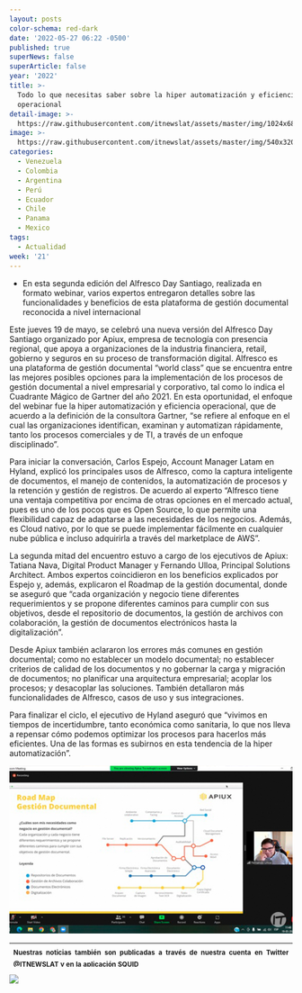 ```yaml
---
layout: posts
color-schema: red-dark
date: '2022-05-27 06:22 -0500'
published: true
superNews: false
superArticle: false
year: '2022'
title: >-
  Todo lo que necesitas saber sobre la hiper automatización y eficiencia
  operacional
detail-image: >-
  https://raw.githubusercontent.com/itnewslat/assets/master/img/1024x680/webinar-apiux-g.jpg
image: >-
  https://raw.githubusercontent.com/itnewslat/assets/master/img/540x320/webinar-apiux-p.jpg
categories:
  - Venezuela
  - Colombia
  - Argentina
  - Perú
  - Ecuador
  - Chile
  - Panama
  - Mexico
tags:
  - Actualidad
week: '21'
---
```

- En esta segunda edición del Alfresco Day Santiago, realizada en formato webinar, varios expertos entregaron detalles sobre las funcionalidades y beneficios de esta plataforma de gestión documental reconocida a nivel internacional

Este jueves 19 de mayo, se celebró una nueva versión del Alfresco Day Santiago organizado por Apiux, empresa de tecnología con presencia regional, que apoya a organizaciones de la industria financiera, retail, gobierno y seguros en su proceso de transformación digital. Alfresco es una plataforma de gestión documental “world class” que se encuentra entre las mejores posibles opciones para la implementación de los procesos de gestión documental a nivel empresarial y corporativo, tal como lo indica el Cuadrante Mágico de Gartner del año 2021. En esta oportunidad, el enfoque del webinar fue la hiper automatización y eficiencia operacional, que de acuerdo a la definición de la consultora Gartner, “se refiere al enfoque en el cual las organizaciones identifican, examinan y automatizan rápidamente, tanto los procesos comerciales y de TI, a través de un enfoque disciplinado”.

Para iniciar la conversación, Carlos Espejo, Account Manager Latam en Hyland, explicó los principales usos de Alfresco, como la captura inteligente de documentos, el manejo de contenidos, la automatización de procesos y la retención y gestión de registros. De acuerdo al experto “Alfresco tiene una ventaja competitiva por encima de otras opciones en el mercado actual, pues es uno de los pocos que es Open Source, lo que permite una flexibilidad capaz de adaptarse a las necesidades de los negocios. Además, es Cloud nativo, por lo que se puede implementar fácilmente en cualquier nube pública e incluso adquirirla a través del marketplace de AWS”.

La segunda mitad del encuentro estuvo a cargo de los ejecutivos de Apiux: Tatiana Nava, Digital Product Manager y Fernando Ulloa, Principal Solutions Architect. Ambos expertos coincidieron en los beneficios explicados por Espejo y, además, explicaron el Roadmap de la gestión documental, donde se aseguró que “cada organización y negocio tiene diferentes requerimientos y se propone diferentes caminos para cumplir con sus objetivos, desde el repositorio de documentos, la gestión de archivos con colaboración, la gestión de documentos electrónicos hasta la digitalización”.

Desde Apiux también aclararon los errores más comunes en gestión documental; como no establecer un modelo documental; no establecer criterios de calidad de los documentos y no gobernar la carga y migración de documentos; no planificar una arquitectura empresarial; acoplar los procesos; y desacoplar las soluciones. También detallaron más funcionalidades de Alfresco, casos de uso y sus integraciones.

Para finalizar el ciclo, el ejecutivo de Hyland aseguró que “vivimos en tiempos de incertidumbre, tanto económica como sanitaria, lo que nos lleva a repensar cómo podemos optimizar los procesos para hacerlos más eficientes. Una de las formas es subirnos en esta tendencia de la hiper automatización”.

![](https://raw.githubusercontent.com/itnewslat/assets/master/img/540x320/webinar-apiux-p.jpg)

<table style="height: 42px;" width="569">
<tbody>
<tr>
<td style="text-align: justify;"><sub><strong>Nuestras noticias también son publicadas a través de nuestra cuenta en Twitter <a href="https://twitter.com/itnewslat?lang=es">@ITNEWSLAT</a> y en la aplicación <a href="https://squidapp.co/en/">SQUID</a></strong></sub></td>
</tr>
</tbody>
</table>

<img src="https://tracker.metricool.com/c3po.jpg?hash=56f88a41e39ab42c063cc51676587a04"/>